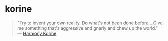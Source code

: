 # korine

> "Try to invent your own reality. Do what's not been done before....Give me something that's aggressive and gnarly and chew up the world." — [Harmony Korine](https://www.youtube.com/watch?v=YbcY2VX8t4Y&feature=youtu.be&t=174)
